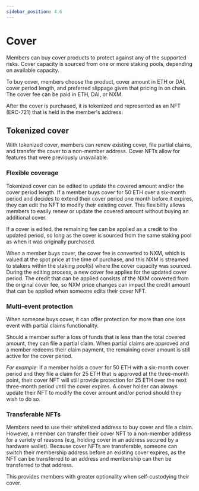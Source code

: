 ```yaml
---
sidebar_position: 4.6
---
```


# Cover

Members can buy cover products to protect against any of the supported risks. Cover capacity is sourced from one or more staking pools, depending on available capacity.

To buy cover, members choose the product, cover amount in ETH or DAI, cover period length, and preferred slippage given that pricing in on chain. The cover fee can be paid in ETH, DAI, or NXM.

After the cover is purchased, it is tokenized and represented as an NFT (ERC-721) that is held in the member's address.

## Tokenized cover

With tokenized cover, members can renew existing cover, file partial claims, and transfer the cover to a non-member address. Cover NFTs allow for features that were previously unavailable.

### Flexible coverage

Tokenized cover can be edited to update the covered amount and/or the cover period length. If a member buys cover for 50 ETH over a six-month period and decides to extend their cover period one month before it expires, they can edit the NFT to modify their existing cover. This flexibility allows members to easily renew or update the covered amount without buying an additional cover.

If a cover is edited, the remaining fee can be applied as a credit to the updated period, so long as the cover is sourced from the same staking pool as when it was originally purchased.

When a member buys cover, the cover fee is converted to NXM, which is valued at the spot price at the time of purchase, and this NXM is streamed to stakers within the staking pool(s) where the cover capacity was sourced. During the editing process, a new cover fee applies for the updated cover period. The credit that can be applied consists of the NXM converted from the original cover fee, so NXM price changes can impact the credit amount that can be applied when someone edits their cover NFT.

### Multi-event protection

When someone buys cover, it can offer protection for more than one loss event with partial claims functionality.

Should a member suffer a loss of funds that is less than the total covered amount, they can file a partial claim. When partial claims are approved and a member redeems their claim payment, the remaining cover amount is still active for the cover period.

*For example*: if a member holds a cover for 50 ETH with a six-month cover period and they file a claim for 25 ETH that is approved at the three-month point, their cover NFT will still provide protection for 25 ETH over the next three-month period until the cover expires. A cover holder can always update their NFT to modify the cover amount and/or period should they wish to do so.

### Transferable NFTs

Members need to use their whitelisted address to buy cover and file a claim. However, a member can transfer their cover NFT to a non-member address for a variety of reasons (e.g, holding cover in an address secured by a hardware wallet). Because cover NFTs are transferable, someone can switch their membership address before an existing cover expires, as the NFT can be transferred to an address and membership can then be transferred to that address.

This provides members with greater optionality when self-custodying their cover.
